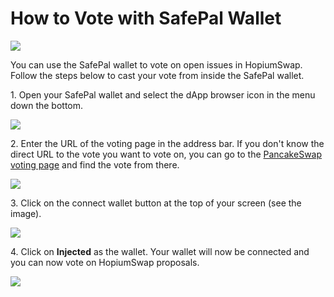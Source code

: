 # How to Vote with SafePal Wallet

![](../../../.gitbook/assets/how-to-voting-with-safepal-header.png)

You can use the SafePal wallet to vote on open issues in HopiumSwap. Follow the steps below to cast your vote from inside the SafePal wallet.

1\. Open your SafePal wallet and select the dApp browser icon in the menu down the bottom.

![](../../../.gitbook/assets/safepal-1.png)

2\. Enter the URL of the voting page in the address bar. If you don't know the direct URL to the vote you want to vote on, you can go to the [PancakeSwap voting page](https://voting.pancakeswap.finance/) and find the vote from there.

![](../../../.gitbook/assets/safepal-2.png)

3\. Click on the connect wallet button at the top of your screen (see the image).

![](../../../.gitbook/assets/safepal-3.png)

4\. Click on **Injected** as the wallet. Your wallet will now be connected and you can now vote on HopiumSwap proposals.

![](../../../.gitbook/assets/safepal-4.png)
